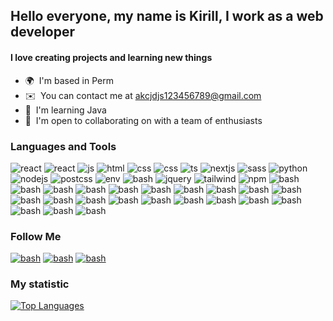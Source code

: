 ## Hello everyone, my name is Kirill, I work as a web developer

#### I love creating projects and learning new things

* 🌍  I'm based in Perm
* ✉️  You can contact me at [akcjdjs123456789@gmail.com](mailto:akcjdjs123456789@gmail.com)
* 🧠  I'm learning Java
* 🤝  I'm open to collaborating on with a team of enthusiasts

### Languages and Tools

![react](https://img.shields.io/badge/-react-4B6BFB?style=for-the-badge&logo=react&logoColor=white)
![react](https://img.shields.io/badge/-reactnative-4B6BFB?style=for-the-badge&logo=react&logoColor=white)
![js](https://img.shields.io/badge/-javascrpit-4B6BFB?style=for-the-badge&logo=javascript&logoColor=white)
![html](https://img.shields.io/badge/-html-4B6BFB?style=for-the-badge&logo=html5&logoColor=white)
![css](https://img.shields.io/badge/-css-4B6BFB?style=for-the-badge&logo=css3&logoColor=white)
![css](https://img.shields.io/badge/-git-4B6BFB?style=for-the-badge&logo=git&logoColor=white)
![ts](https://img.shields.io/badge/-typescript-4B6BFB?style=for-the-badge&logo=typescript&logoColor=white)
![nextjs](https://img.shields.io/badge/-nextjs-4B6BFB?style=for-the-badge&logo=nextdotjs&logoColor=white)
![sass](https://img.shields.io/badge/-scss-4B6BFB?style=for-the-badge&logo=sass&logoColor=white)
![python](https://img.shields.io/badge/-python-4B6BFB?style=for-the-badge&logo=python&logoColor=white)
![nodejs](https://img.shields.io/badge/-nodejs-4B6BFB?style=for-the-badge&logo=nodedotjs&logoColor=white)
![postcss](https://img.shields.io/badge/-postcss-4B6BFB?style=for-the-badge&logo=postcss&logoColor=white)
![env](https://img.shields.io/badge/-env-4B6BFB?style=for-the-badge&logo=dotenv&logoColor=white)
![bash](https://img.shields.io/badge/-bash-4B6BFB?style=for-the-badge&logo=gnubash&logoColor=white)
![jquery](https://img.shields.io/badge/-jquery-4B6BFB?style=for-the-badge&logo=jquery&logoColor=white)
![tailwind](https://img.shields.io/badge/-tailwindcss-4B6BFB?style=for-the-badge&logo=tailwindcss&logoColor=white)
![npm](https://img.shields.io/badge/-npm-4B6BFB?style=for-the-badge&logo=npm&logoColor=white)
![bash](https://img.shields.io/badge/-chakraui-4B6BFB?style=for-the-badge&logo=chakraui&logoColor=white)
![bash](https://img.shields.io/badge/-bootstrap-4B6BFB?style=for-the-badge&logo=bootstrap&logoColor=white)
![bash](https://img.shields.io/badge/-redux-4B6BFB?style=for-the-badge&logo=redux&logoColor=white)
![bash](https://img.shields.io/badge/-webpack-4B6BFB?style=for-the-badge&logo=webpack&logoColor=white)
![bash](https://img.shields.io/badge/-babel-4B6BFB?style=for-the-badge&logo=babel&logoColor=white)
![bash](https://img.shields.io/badge/-vite-4B6BFB?style=for-the-badge&logo=vite&logoColor=white)
![bash](https://img.shields.io/badge/-express-4B6BFB?style=for-the-badge&logo=express&logoColor=white)
![bash](https://img.shields.io/badge/-django-4B6BFB?style=for-the-badge&logo=django&logoColor=white)
![bash](https://img.shields.io/badge/-mongodb-4B6BFB?style=for-the-badge&logo=mongodb&logoColor=white)
![bash](https://img.shields.io/badge/-postgresql-4B6BFB?style=for-the-badge&logo=postgresql&logoColor=white)
![bash](https://img.shields.io/badge/-mysql-4B6BFB?style=for-the-badge&logo=mysql&logoColor=white)
![bash](https://img.shields.io/badge/-sqlite-4B6BFB?style=for-the-badge&logo=sqlite&logoColor=white)
![bash](https://img.shields.io/badge/-firebase-4B6BFB?style=for-the-badge&logo=firebase&logoColor=white)
![bash](https://img.shields.io/badge/-firgma-4B6BFB?style=for-the-badge&logo=figma&logoColor=white)
![bash](https://img.shields.io/badge/-blender-4B6BFB?style=for-the-badge&logo=blender&logoColor=white)
![bash](https://img.shields.io/badge/-java-4B6BFB?style=for-the-badge&logo=java&logoColor=white)
![bash](https://img.shields.io/badge/-spring-4B6BFB?style=for-the-badge&logo=spring&logoColor=white)
![bash](https://img.shields.io/badge/-docker-4B6BFB?style=for-the-badge&logo=docker&logoColor=white)
![bash](https://img.shields.io/badge/-linux-4B6BFB?style=for-the-badge&logo=linux&logoColor=white)
![bash](https://img.shields.io/badge/-mint-4B6BFB?style=for-the-badge&logo=linuxmint&logoColor=white)
![bash](https://img.shields.io/badge/-github-4B6BFB?style=for-the-badge&logo=github&logoColor=white)
![bash](https://img.shields.io/badge/-vim-4B6BFB?style=for-the-badge&logo=vim&logoColor=white)

### Follow Me

[![bash](https://img.shields.io/badge/-vkontakte-4B6BFB?style=for-the-badge&logo=vk&logoColor=white)](https://vk.com/kirillmikhalov)
[![bash](https://img.shields.io/badge/-telegram-4B6BFB?style=for-the-badge&logo=telegram&logoColor=white)](https://t.me/cripperMicher)
[![bash](https://img.shields.io/badge/-gmail-4B6BFB?style=for-the-badge&logo=gmail&logoColor=white)](mailto:akcjdjs123456789@gmail.com)

### My statistic

<a href="https://github.com/KirillMikhailov442" align="left"><img src="https://github-readme-stats.vercel.app/api/top-langs/?username=KirillMikhailov442&langs_count=10&title_color=0891b2&text_color=ffffff&icon_color=0891b2&bg_color=1c1917&hide_border=true&locale=en&custom_title=Top%20%Languages" alt="Top Languages" /></a>
